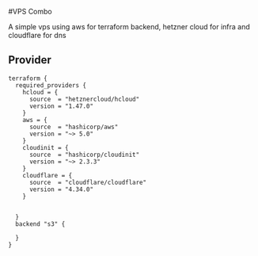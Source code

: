 #VPS Combo


A simple vps using aws for terraform backend, hetzner cloud for infra and cloudflare for dns


## Provider

```
terraform {
  required_providers {
    hcloud = {
      source  = "hetznercloud/hcloud"
      version = "1.47.0"
    }
    aws = {
      source  = "hashicorp/aws"
      version = "~> 5.0"
    }
    cloudinit = {
      source  = "hashicorp/cloudinit"
      version = "~> 2.3.3"
    }
    cloudflare = {
      source  = "cloudflare/cloudflare"
      version = "4.34.0"
    }


  }
  backend "s3" {

  }
}
```
